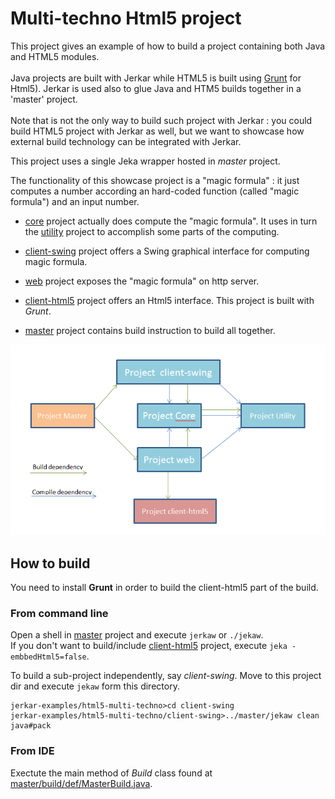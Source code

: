 # Multi-techno Html5 project

This project gives an example of how to build a project containing both Java and HTML5 modules.<br/><br/>
Java projects are built with Jerkar while HTML5 is built using [Grunt](gruntjs.com) for Html5). Jerkar is used also to glue Java and HTM5 builds together in a 'master' project.<br/> <br/>
Note that is not the only way to build such project with Jerkar : you could build HTML5 project with Jerkar as well, but we want to showcase how external build technology can be integrated with Jerkar.

This project uses a single Jeka wrapper hosted in _master_ project.

The functionality of this showcase project is a "magic formula" : it just computes a number according an hard-coded function (called "magic formula") and an input number. 

* [core](./core) project actually does compute the "magic formula". It uses in turn the [utility](./utility) project to accomplish some parts of the computing.

* [client-swing](./client-swing) project offers a Swing graphical interface for computing magic formula.

* [web](./web) project exposes the "magic formula" on http server.

* [client-html5](./client-html5) project offers an Html5 interface. This project is built with *Grunt*. 

* [master](./master) project contains build instruction to build all together.


![map](capture.png)

## How to build

You need to install **Grunt** in order to build the client-html5 part of the build.

### From command line
Open a shell in [master](./master) project and execute `jerkaw` or `./jekaw`. <br/>
If you don't want to build/include [client-html5](./client-html5) project, execute `jeka -embbedHtml5=false`.

To build a sub-project independently, say _client-swing_. Move to this project dir and execute `jekaw` form this directory.
```
jerkar-examples/html5-multi-techno>cd client-swing
jerkar-examples/html5-multi-techno/client-swing>../master/jekaw clean java#pack
```


### From IDE
Exectute the main method of _Build_ class found at [master/build/def/MasterBuild.java](master/jerkar/def/MasterBuild.java).
